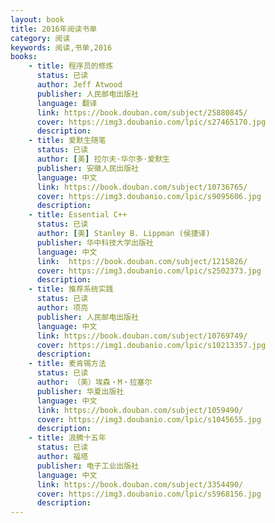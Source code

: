 ```yaml
---
layout: book
title: 2016年阅读书单
category: 阅读
keywords: 阅读,书单,2016
books: 
    - title: 程序员的修炼
      status: 已读
      author: Jeff Atwood
      publisher: 人民邮电出版社
      language: 翻译
      link: https://book.douban.com/subject/25880845/          
      cover: https://img3.doubanio.com/lpic/s27465170.jpg
      description:
    - title: 爱默生随笔
      status: 已读
      author: [美] 拉尔夫·华尔多·爱默生 
      publisher: 安徽人民出版社
      language: 中文
      link: https://book.douban.com/subject/10736765/          
      cover: https://img3.doubanio.com/lpic/s9095606.jpg
      description:
    - title: Essential C++
      status: 已读
      author: [美] Stanley B. Lippman (侯捷译)
      publisher: 华中科技大学出版社
      language: 中文
      link:  https://book.douban.com/subject/1215826/            
      cover: https://img3.doubanio.com/lpic/s2502373.jpg
      description: 
    - title: 推荐系统实践
      status: 已读
      author: 项亮
      publisher: 人民邮电出版社
      language: 中文
      link: https://book.douban.com/subject/10769749/          
      cover: https://img1.doubanio.com/lpic/s10213357.jpg
      description:
    - title: 麦肯锡方法
      status: 已读
      author: （美）埃森・M・拉塞尔
      publisher: 华夏出版社
      language: 中文
      link: https://book.douban.com/subject/1059490/          
      cover: https://img3.doubanio.com/lpic/s1045655.jpg
      description:
    - title: 浪腾十五年 
      status: 已读
      author: 福塔
      publisher: 电子工业出版社
      language: 中文
      link: https://book.douban.com/subject/3354490/          
      cover: https://img3.doubanio.com/lpic/s5968156.jpg
      description: 
---
```





     
  